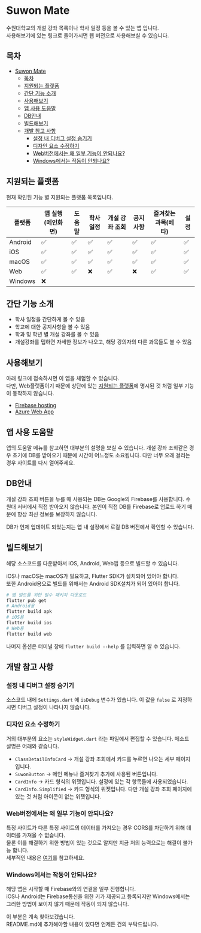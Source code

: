 # Suwon Mate

수원대학교의 개설 강좌 목록이나 학사 일정 등을 볼 수 있는 앱 입니다.  
사용해보기에 있는 링크로 들어가시면 웹 버전으로 사용해보실 수 있습니다.

## 목차
- [Suwon Mate](#suwon-mate)
	- [목차](#목차)
	- [지원되는 플랫폼](#지원되는-플랫폼)
	- [간단 기능 소개](#간단-기능-소개)
	- [사용해보기](#사용해보기)
	- [앱 사용 도움말](#앱-사용-도움말)
	- [DB안내](#db안내)
	- [빌드해보기](#빌드해보기)
	- [개발 참고 사항](#개발-참고-사항)
		- [설정 내 디버그 설정 숨기기](#설정-내-디버그-설정-숨기기)
		- [디자인 요소 수정하기](#디자인-요소-수정하기)
		- [Web버전에서는 왜 일부 기능이 안되나요?](#web버전에서는-왜-일부-기능이-안되나요)
		- [Windows에서는 작동이 안되나요?](#windows에서는-작동이-안되나요)

## 지원되는 플랫폼
현재 확인된 기능 별 지원되는 플랫폼 목록입니다.

| 플랫폼  | 앱 실행(메인화면) | 도움말 | 학사 일정 | 개설 강좌 조회 | 공지사항 | 즐겨찾는 과목(베타) | 설정 |
| ------- | ----------------- | ------ | --------- | -------------- | -------- | ------------------- | ---- |
| Android | ✅                 | ✅      | ✅         | ✅              | ✅        | ✅                   | ✅    |
| iOS     | ✅                 | ✅      | ✅         | ✅              | ✅        | ✅                   | ✅    |
| macOS   | ✅                 | ✅      | ✅         | ✅              | ✅        | ✅                   | ✅    |
| Web     | ✅                 | ✅      | ❌         | ✅              | ❌        | ✅                   | ✅    |
| Windows | ❌                 |        |           |                |          |                     |      |

## 간단 기능 소개
* 학사 일정을 간단하게 볼 수 있음
* 학교에 대한 공지사항을 볼 수 있음
* 학과 및 학년 별 개설 강좌를 볼 수 있음
* 개설강좌를 탭하면 자세한 정보가 나오고, 해당 강의자의 다른 과목들도 볼 수 있음
## 사용해보기
아래 링크에 접속하시면 이 앱을 체험할 수 있습니다.  
다만, Web플랫폼이기 때문에 상단에 있는 [지원되는 플랫폼](#지원되는-플랫폼)에 명시된 것 처럼 일부 기능이 동작하지 않습니다.

- [Firebase hosting](https://suwon-mate.web.app)
- [Azure Web App](https://orange-moss-005eb8300.1.azurestaticapps.net)

## 앱 사용 도움말
앱의 도움말 메뉴를 참고하면 대부분의 설명을 보실 수 있습니다.
개설 강좌 조회같은 경우 초기에 DB를 받아오기 때문에 시간이 어느정도 소요됩니다. 다만 너무 오래 걸리는 경우 사이트를 다시 열어주세요.

## DB안내
개설 강좌 조회 버튼을 누를 때 사용되는 DB는 Google의 Firebase를 사용합니다. 수원대 서버에서 직접 받아오지 않습니다. 본인이 직접 DB를 Firebase로 업로드 하기 때문에 항상 최신 정보를 보장하지 않습니다.

DB가 언제 업데이트 되었는지는 앱 내 설정에서 로컬 DB 버전에서 확인할 수 있습니다.

## 빌드해보기
해당 소스코드를 다운받아서 iOS, Android, Web앱 등으로 빌드할 수 있습니다.

iOS나 macOS는 macOS가 필요하고, Flutter SDK가 설치되어 있어야 합니다.  
또한 Android용으로 빌드를 위해서는 Android SDK설치가 되어 있어야 합니다.  
```bash
# 앱 빌드를 위한 필수 패키지 다운로드
flutter pub get
# Android용
flutter build apk
# iOS용
flutter build ios
# Web용
flutter build web
```
나머지 옵션은 터미널 창에 `flutter build --help` 를 입력하면 알 수 있습니다.
## 개발 참고 사항
### 설정 내 디버그 설정 숨기기
소스코드 내에 `Settings.dart` 에 `isDebug` 변수가 있습니다. 이 값을 `false` 로 지정하시면 디버그 설정이 나타나지 않습니다.
### 디자인 요소 수정하기
거의 대부분의 요소는 `styleWidget.dart` 라는 파일에서 편집할 수 있습니다.
메소드 설명은 어래와 같습니다.

* `ClassDetailInfoCard` -> 개설 강좌 조회에서 카드를 누르면 나오는 세부 페이지 입니다.
* `SuwonButton` -> 메인 메뉴나 즐겨찾기 추가에 사용된 버튼입니다.
* `CardInfo` -> 카드 형식의 위젯입니다. 설정에 있는 각 항목들에 사용되었습니다.
* `CardInfo.Simplified` -> 카드 형식의 위젯입니다. 다만 개설 강좌 조회 페이지에 있는 것 처럼 아이콘이 없는 위젯입니다.

### Web버전에서는 왜 일부 기능이 안되나요?
특정 사이트가 다른 특정 사이트의 데이터를 가져오는 경우 CORS를 차단하기 위해 데이터를 가져올 수 없습니다.  
물론 이를 해결하기 위한 방법이 있는 것으로 알지만 지금 저의 능력으로는
해결이 불가능 합니다.  
세부적인 내용은 [여기](https://developer.mozilla.org/ko/docs/Web/HTTP/CORS)를 참고하세요.

### Windows에서는 작동이 안되나요?
해당 앱은 시작할 때 Firebase와의 연결을 일부 진행합니다.  
iOS나 Android는 Firebase통신을 위한 키가 제공되고 등록되지만 Windows에서는 그러한 방법이 보이지 않기 때문에 작동이 되지 않습니다.

이 부분은 계속 찾아보겠습니다.  
README.md에 추가해야할 내용이 있다면 언제든 건의 부탁드립니다.